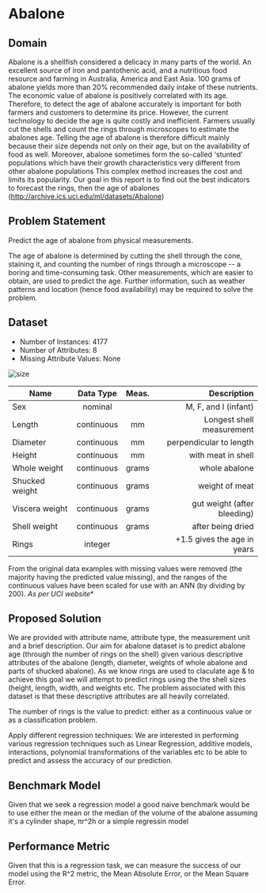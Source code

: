 # Abalone 
## Domain
Abalone is a shellfish considered a delicacy in many parts of the world. An excellent source of iron and pantothenic acid, and a nutritious food resource and farming in Australia, America and East Asia. 100 grams of abalone yields more than 20% recommended daily intake of these nutrients. The economic value of abalone is positively correlated with its age. Therefore, to detect the age of abalone accurately is important for both farmers and customers to determine its price. However, the current technology to decide the age is quite costly and inefficient. Farmers usually cut the shells and count the rings through microscopes to estimate the abalones age. Telling the age of abalone is therefore difficult mainly because their size depends not only on their age, but on the availability of food as well. Moreover, abalone sometimes form the so-called 'stunted' populations which have their growth characteristics very different from other abalone populations This complex method increases the cost and limits its popularity. Our goal in this report is to find out the best indicators to forecast the rings, then the age of abalones (http://archive.ics.uci.edu/ml/datasets/Abalone)

## Problem Statement
Predict the age of abalone from physical measurements.

The age of abalone is determined by cutting the shell through the cone, staining it, and counting the number of rings through a microscope -- a boring and time-consuming task.  Other measurements, which are easier to obtain, are used to predict the age. Further information, such as weather patterns and location (hence food availability) may be required to solve the problem.

## Dataset

- Number of Instances: 4177
- Number of Attributes: 8
- Missing Attribute Values: None

![size](https://user-images.githubusercontent.com/33742913/35494570-5af42712-0470-11e8-95f0-6d57b293701d.PNG)

|Name		        | Data Type	     |Meas.	  |Description                |
|---------------|:--------------:|:------:|--------------------------:| 
|	Sex       	  | nominal			   |        |M, F, and I (infant)       |
|	Length	      | continuous	   |  mm    |Longest shell measurement  |
|	Diameter	    | continuous	   |  mm  	|perpendicular to length    |
|	Height		    | continuous	   |  mm	  |with meat in shell         |
|	Whole weight  |	continuous	   | grams	|whole abalone              |
|	Shucked weight|	continuous	   | grams	|weight of meat             |
|	Viscera weight|	continuous	   | grams	|gut weight (after bleeding)|
|	Shell weight	| continuous	   | grams	|after being dried          | 
|	Rings	        | integer			   |        |+1.5 gives the age in years|

From the original data examples with missing values were removed (the majority having the predicted value missing), and the ranges of the continuous values have been scaled for use with an ANN (by dividing by 200). *As per UCI website** 


## Proposed Solution

We are provided with attribute name, attribute type, the measurement unit and a brief description. 
Our aim for abalone dataset is to predict abalone age (through the number of rings on the shell) given various descriptive attributes of the abalone (length, diameter, weights of whole abalone and parts of shucked abalone). 
As we know rings are used to claculate age & to achieve this goal we will attempt to predict rings using the the shell sizes (height, length, width, and weights etc. The problem associated with this dataset is that these descriptive attributes are all heavily correlated.

The number of rings is the value to predict: either as a continuous value or as a classification problem. 

Apply different regression techniques:
We are interested in performing various regression techniques such as Linear Regression, additive models, interactions, polynomial transformations of the variables etc to be able to predict and assess the accuracy of our prediction.

## Benchmark Model
Given that we seek a regression model a good naive benchmark would be to use either the mean or the median of the volume of the abalone assuming it's a cylinder shape, πr^2h or a simple regressin model

## Performance Metric
Given that this is a regression task, we can measure the success of our model using the R^2 metric, the Mean Absolute Error, or the Mean Square Error.

